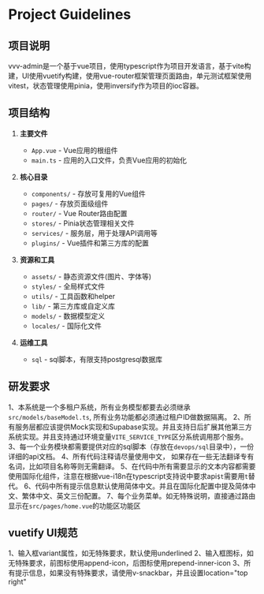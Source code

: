 # Project Guidelines

## 项目说明
vvv-admin是一个基于vue项目，使用typescript作为项目开发语言，基于vite构建，UI使用vuetify构建，使用vue-router框架管理页面路由，单元测试框架使用vitest，状态管理使用pinia，使用inversify作为项目的ioc容器。

## 项目结构
1. **主要文件**
    - `App.vue` - Vue应用的根组件
    - `main.ts` - 应用的入口文件，负责Vue应用的初始化

2. **核心目录**
    - `components/` - 存放可复用的Vue组件
    - `pages/` - 存放页面级组件
    - `router/` - Vue Router路由配置
    - `stores/` - Pinia状态管理相关文件
    - `services/` - 服务层，用于处理API调用等
    - `plugins/` - Vue插件和第三方库的配置

3. **资源和工具**
    - `assets/` - 静态资源文件(图片、字体等)
    - `styles/` - 全局样式文件
    - `utils/` - 工具函数和helper
    - `lib/` - 第三方库或自定义库
    - `models/` - 数据模型定义
    - `locales/` - 国际化文件

4. **运维工具**
   - `sql` - sql脚本，有限支持postgresql数据库

## 研发要求
1、本系统是一个多租户系统，所有业务模型都要去必须继承`src/models/baseModel.ts`, 所有业务功能都必须通过租户ID做数据隔离。
2、所有服务层都应该提供Mock实现和Supabase实现。并且支持日后扩展其他第三方系统实现。并且支持通过环境变量`VITE_SERVICE_TYPE`区分系统调用那个服务。
3、每一个业务模块都需要提供对应的sql脚本（存放在`devops/sql`目录中），一份详细的api文档。
4、所有代码注释请尽量使用中文， 如果存在一些无法翻译专有名词，比如项目名称等则无需翻译。
5、在代码中所有需要显示的文本内容都需要使用国际化组件，注意在根据vue-i18n在typescript支持说中要求api`$t`需要用`t`替代。
6、代码中所有提示信息默认使用简体中文。并且在国际化配置中提及简体中文、繁体中文、英文三份配置。
7、每个业务菜单。如无特殊说明，直接通过路由显示在`src/pages/home.vue`的功能区功能区

## vuetify UI规范
1、输入框variant属性，如无特殊要求，默认使用underlined
2、输入框图标，如无特殊要求，前图标使用append-icon，后图标使用prepend-inner-icon
3、所有提示信息，如果没有特殊要求，请使用v-snackbar，并且设置location="top right"